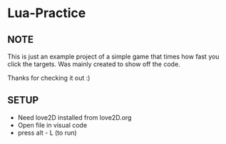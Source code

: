 # Lua-Practice

NOTE
-----

This is just an example project of a simple game that times how
fast you click the targets. Was mainly created to show off the code.

Thanks for checking it out :)

SETUP
------

- Need love2D installed from love2D.org
- Open file in visual code
- press alt - L (to run)

